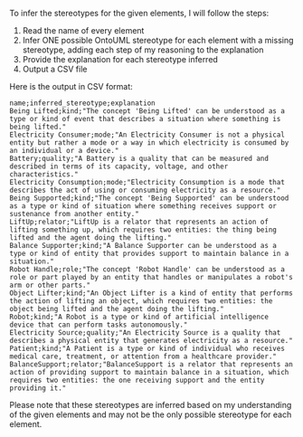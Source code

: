 To infer the stereotypes for the given elements, I will follow the steps:

1. Read the name of every element
2. Infer ONE possible OntoUML stereotype for each element with a missing stereotype, adding each step of my reasoning to the explanation
3. Provide the explanation for each stereotype inferred
4. Output a CSV file

Here is the output in CSV format:
```
name;inferred_stereotype;explanation
Being Lifted;kind;"The concept 'Being Lifted' can be understood as a type or kind of event that describes a situation where something is being lifted."
Electricity Consumer;mode;"An Electricity Consumer is not a physical entity but rather a mode or a way in which electricity is consumed by an individual or a device."
Battery;quality;"A Battery is a quality that can be measured and described in terms of its capacity, voltage, and other characteristics."
Electricity Consumption;mode;"Electricity Consumption is a mode that describes the act of using or consuming electricity as a resource."
Being Supported;kind;"The concept 'Being Supported' can be understood as a type or kind of situation where something receives support or sustenance from another entity."
LiftUp;relator;"LiftUp is a relator that represents an action of lifting something up, which requires two entities: the thing being lifted and the agent doing the lifting."
Balance Supporter;kind;"A Balance Supporter can be understood as a type or kind of entity that provides support to maintain balance in a situation."
Robot Handle;role;"The concept 'Robot Handle' can be understood as a role or part played by an entity that handles or manipulates a robot's arm or other parts."
Object Lifter;kind;"An Object Lifter is a kind of entity that performs the action of lifting an object, which requires two entities: the object being lifted and the agent doing the lifting."
Robot;kind;"A Robot is a type or kind of artificial intelligence device that can perform tasks autonomously."
Electricity Source;quality;"An Electricity Source is a quality that describes a physical entity that generates electricity as a resource."
Patient;kind;"A Patient is a type or kind of individual who receives medical care, treatment, or attention from a healthcare provider."
BalanceSupport;relator;"BalanceSupport is a relator that represents an action of providing support to maintain balance in a situation, which requires two entities: the one receiving support and the entity providing it."
```
Please note that these stereotypes are inferred based on my understanding of the given elements and may not be the only possible stereotype for each element.